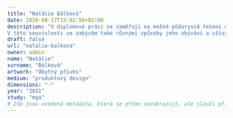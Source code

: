 ```yaml
---
title: "Natálie Bálková"
date: 2020-08-17T15:02:56+02:00
description: "V diplomové práci se zaměřuji na možná půdorysná řešení obytného přívěsu.
V této souvislosti se zabývám také různými způsoby jeho obývání a užívání."
draft: false
url: "natalie-balkova"
owner: admin
name: "Natálie"
surname: "Bálková"
artwork: "Obytný přívěs"
medium: "produktový design"
dimensions: "-"
year: "2021"
study: "mga"
# Zde jsou uvedená metadata, která se přímo nezobrazují, ale slouží při generování webu - tagů pro Facebook a Twitter, atd.
---
```

